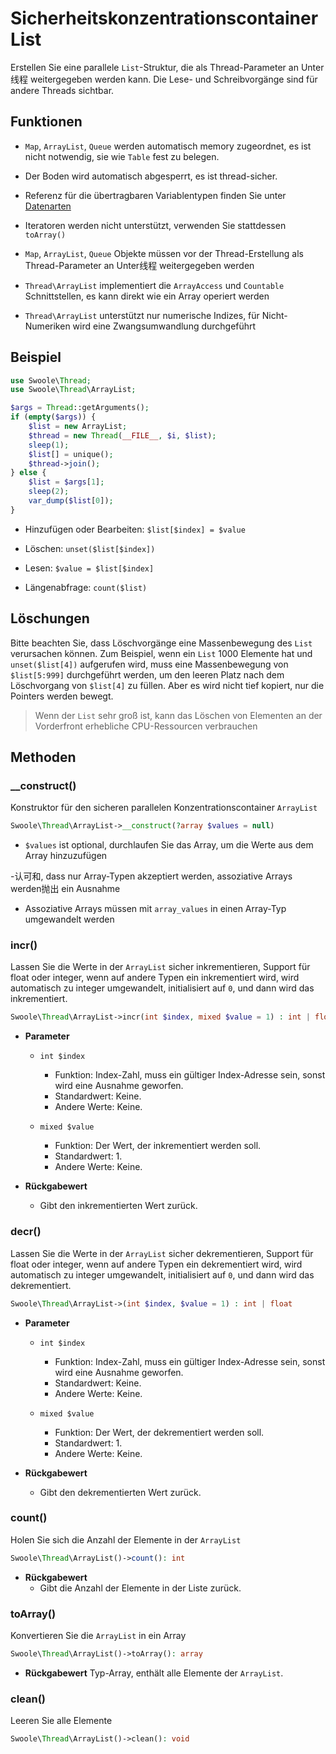 # Sicherheitskonzentrationscontainer List

Erstellen Sie eine parallele `List`-Struktur, die als Thread-Parameter an Unter线程 weitergegeben werden kann. Die Lese- und Schreibvorgänge sind für andere Threads sichtbar.

## Funktionen
- `Map`, `ArrayList`, `Queue` werden automatisch memory zugeordnet, es ist nicht notwendig, sie wie `Table` fest zu belegen.

- Der Boden wird automatisch abgesperrt, es ist thread-sicher.

- Referenz für die übertragbaren Variablentypen finden Sie unter [Datenarten](thread/transfer.md)

- Iteratoren werden nicht unterstützt, verwenden Sie stattdessen `toArray()`

- `Map`, `ArrayList`, `Queue` Objekte müssen vor der Thread-Erstellung als Thread-Parameter an Unter线程 weitergegeben werden

- `Thread\ArrayList` implementiert die `ArrayAccess` und `Countable` Schnittstellen, es kann direkt wie ein Array operiert werden

- `Thread\ArrayList` unterstützt nur numerische Indizes, für Nicht-Numeriken wird eine Zwangsumwandlung durchgeführt

## Beispiel
```php
use Swoole\Thread;
use Swoole\Thread\ArrayList;

$args = Thread::getArguments();
if (empty($args)) {
    $list = new ArrayList;
    $thread = new Thread(__FILE__, $i, $list);
    sleep(1);
    $list[] = unique();
    $thread->join();
} else {
    $list = $args[1];
    sleep(2);
    var_dump($list[0]);
}
```

- Hinzufügen oder Bearbeiten: `$list[$index] = $value`

- Löschen: `unset($list[$index])`

- Lesen: `$value = $list[$index]`
- Längenabfrage: `count($list)`

## Löschungen
Bitte beachten Sie, dass Löschvorgänge eine Massenbewegung des `List` verursachen können. Zum Beispiel, wenn ein `List` 1000 Elemente hat und `unset($list[4])` aufgerufen wird, muss eine Massenbewegung von `$list[5:999]` durchgeführt werden, um den leeren Platz nach dem Löschvorgang von `$list[4]` zu füllen. Aber es wird nicht tief kopiert, nur die Pointers werden bewegt.

> Wenn der `List` sehr groß ist, kann das Löschen von Elementen an der Vorderfront erhebliche CPU-Ressourcen verbrauchen

## Methoden

### __construct()
Konstruktor für den sicheren parallelen Konzentrationscontainer `ArrayList`

```php
Swoole\Thread\ArrayList->__construct(?array $values = null)
```

- `$values` ist optional, durchlaufen Sie das Array, um die Werte aus dem Array hinzuzufügen

-认可和, dass nur Array-Typen akzeptiert werden, assoziative Arrays werden抛出 ein Ausnahme
- Assoziative Arrays müssen mit `array_values` in einen Array-Typ umgewandelt werden

### incr()
Lassen Sie die Werte in der `ArrayList` sicher inkrementieren, Support für float oder integer, wenn auf andere Typen ein inkrementiert wird, wird automatisch zu integer umgewandelt, initialisiert auf `0`, und dann wird das inkrementiert.

```php
Swoole\Thread\ArrayList->incr(int $index, mixed $value = 1) : int | float
```

* **Parameter**
    * `int $index`
        * Funktion: Index-Zahl, muss ein gültiger Index-Adresse sein, sonst wird eine Ausnahme geworfen.
        * Standardwert: Keine.
        * Andere Werte: Keine.

    * `mixed $value`
        * Funktion: Der Wert, der inkrementiert werden soll.
        * Standardwert: 1.
        * Andere Werte: Keine.

* **Rückgabewert**
    * Gibt den inkrementierten Wert zurück.


### decr()
Lassen Sie die Werte in der `ArrayList` sicher dekrementieren, Support für float oder integer, wenn auf andere Typen ein dekrementiert wird, wird automatisch zu integer umgewandelt, initialisiert auf `0`, und dann wird das dekrementiert.

```php
Swoole\Thread\ArrayList->(int $index, $value = 1) : int | float
```

* **Parameter**
    * `int $index`
        * Funktion: Index-Zahl, muss ein gültiger Index-Adresse sein, sonst wird eine Ausnahme geworfen.
        * Standardwert: Keine.
        * Andere Werte: Keine.

    * `mixed $value`
        * Funktion: Der Wert, der dekrementiert werden soll.
        * Standardwert: 1.
        * Andere Werte: Keine.

* **Rückgabewert**
    * Gibt den dekrementierten Wert zurück.


### count()
Holen Sie sich die Anzahl der Elemente in der `ArrayList`

```php
Swoole\Thread\ArrayList()->count(): int
```

* **Rückgabewert**
    * Gibt die Anzahl der Elemente in der Liste zurück.


### toArray()
Konvertieren Sie die `ArrayList` in ein Array

```php
Swoole\Thread\ArrayList()->toArray(): array
```

* **Rückgabewert** Typ-Array, enthält alle Elemente der `ArrayList`.

### clean()
Leeren Sie alle Elemente

```php
Swoole\Thread\ArrayList()->clean(): void
```
